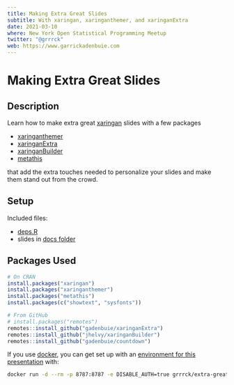```yaml
---
title: Making Extra Great Slides
subtitle: With xaringan, xaringanthemer, and xaringanExtra
date: 2021-03-10
where: New York Open Statistical Programming Meetup
twitter: "@grrrck"
web: https://www.garrickadenbuie.com
---
```


[xaringan]: https://slides.yihui.org/xaringan/
[xaringanthemer]: https://pkg.garrickadenbuie.com/xaringanthemer
[xaringanExtra]: https://pkg.garrickadenbuie.com/xaringanExtra
[xaringanBuilder]: https://github.com/jhelvy/xaringanBuilder
[metathis]: https://pkg.garrickadenbuie.com/metathis
[grrrck]: https://twitter.com/grrrck
[gab]: https://www.garrickadenbuie.com
[docker]: https://www.docker.com/
[docker-image]: https://hub.docker.com/u/grrrck

# Making Extra Great Slides

## Description

Learn how to make extra great [xaringan] slides with a few packages

- [xaringanthemer]
- [xaringanExtra]
- [xaringanBuilder]
- [metathis]

that add the extra touches needed to personalize your slides and make them stand out from the crowd.

## Setup

Included files:

- [deps.R](deps.R)
- slides in [docs folder](docs)

## Packages Used

```r
# On CRAN
install.packages("xaringan")
install.packages("xaringanthemer")
install.packages("metathis")
install.packages(c("showtext", "sysfonts"))

# From GitHub
# install.packages("remotes")
remotes::install_github("gadenbuie/xaringanExtra")
remotes::install_github("jhelvy/xaringanBuilder")
remotes::install_github("gadenbuie/countdown")
```

If you use [docker], you can get set up with an [environment for this presentation][docker-image] with:

```bash
docker run -d --rm -p 8787:8787 -e DISABLE_AUTH=true grrrck/extra-great-slides# slides

